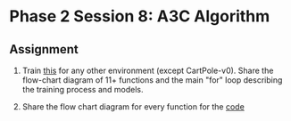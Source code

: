 # Phase 2 Session 8: A3C Algorithm

## Assignment

1. Train [this](https://pytorch.org/tutorials/intermediate/reinforcement_q_learning.html) for any other environment (except CartPole-v0). Share the flow-chart diagram of 11+ functions and the main "for" loop describing the training process and models. 
   
2. Share the flow chart diagram for every function for the [code](https://github.com/ikostrikov/pytorch-a3c)

